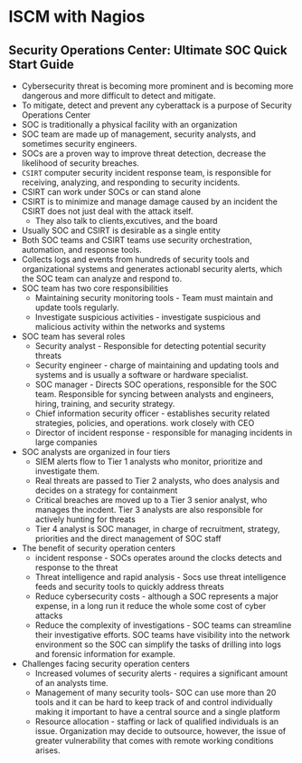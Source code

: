 # ISCM with Nagios

## Security Operations Center: Ultimate SOC Quick Start Guide

- Cybersecurity threat is becoming more prominent and is becoming more dangerous and more difficult to detect and mitigate.
- To mitigate, detect and prevent any cyberattack is a purpose of Security Operations Center
- SOC is traditionally a physical facility with an organization
- SOC team are made up of management, security analysts, and sometimes security engineers.
- SOCs are a proven way to improve threat detection, decrease the likelihood of security breaches.
- `CSIRT` computer security incident response team, is responsible for receiving, analyzing, and responding to security incidents.
- CSIRT can work under SOCs or can stand alone
- CSIRT is to minimize and manage damage caused by an incident the CSIRT does not just deal with the attack itself.
    - They also talk to clients,excutives, and the board
- Usually SOC and CSIRT is desirable as a single entity
- Both SOC teams and CSIRT teams use security orchestration, automation, and response tools.
- Collects logs and events from hundreds of security tools and organizational systems and generates actionabl security alerts, which the SOC team can analyze and respond to.
- SOC team has two core responsibilities
    - Maintaining security monitoring tools - Team must maintain and update tools regularly.
    - Investigate suspicious activities - investigate suspicious and malicious activity within the networks and systems
- SOC team has several roles
    - Security analyst - Responsible for detecting potential security threats
    - Security engineer - charge of maintaining and updating tools and systems and is usually a software or hardware specialist.
    - SOC manager - Directs SOC operations, responsible for the SOC team. Responsible for syncing between analysts and engineers, hiring, training, and security strategy.
    - Chief information security officer - establishes security related strategies, policies, and operations. work closely with CEO
    - Director of incident response - responsible for managing incidents in large companies
- SOC analysts are organized in four tiers
    - SIEM alerts flow to Tier 1 analysts who monitor, prioritize and investigate them.
    - Real threats are passed to Tier 2 analysts, who does analysis and decides on a strategy for containment
    - Critical breaches are moved up to a Tier 3 senior analyst, who manages the incdent. Tier 3 analysts are also responsible for actively hunting for threats
    - Tier 4 analyst is SOC manager, in charge of recruitment, strategy, priorities and the direct management of SOC staff
- The benefit of security operation centers 
    - incident response - SOCs operates around the clocks detects and response to the threat
    - Threat intelligence and rapid analysis - Socs use threat intelligence feeds and security tools to quickly address threats
    - Reduce cybersecurity costs - although a SOC represents a major expense, in a long run it reduce the whole some cost of cyber attacks
    - Reduce the complexity of investigations - SOC teams can streamline their investigative efforts. SOC teams have visibility into the network environment so the SOC can simplify the tasks of drilling into logs and forensic information for example.
- Challenges facing security operation centers
    - Increased volumes of security alerts - requires a significant amount of an analysts time. 
    - Management of many security tools- SOC can use more than 20 tools and it can be hard to keep track of and control individually making it important to have a central source and a single platform
    - Resource allocation - staffing or lack of qualified individuals is an issue. Organization may decide to outsource, however, the issue of greater vulnerability that comes with remote working conditions arises.